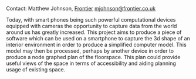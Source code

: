 Contact: Matthew Johnson, [Frontier](Frontier "wikilink")
<mjohnson@frontier.co.uk>

Today, with smart phones being such powerful computational devices
equipped with cameras the opportunity to capture data from the world
around us has greatly increased. This project aims to produce a piece of
software which can be used on a smartphone to capture the 3d shape of an
interior environment in order to produce a simplified computer model.
This model may then be processed, perhaps by another device in order to
produce a node graphed plan of the floorspace. This plan could provide
useful views of the space in terms of accessibility and aiding planning
usage of existing space.